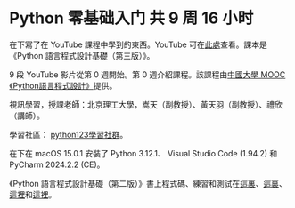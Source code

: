 # Python 零基础入门 共 9 周 16 小时

在下寫了在 YouTube 課程中學到的東西。YouTube 可在[此處](https://www.youtube.com/watch?v=344U7yUmg-g&list=PLSjGo7VFRWbukIX3KRBgXB99NVz-IbWuJ&index=10)查看。課本是 《Python 語言程式設計基礎（第三版）》。

9 段 YouTube 影片從第 0 週開始。第 0 週介紹課程。該課程由[中國大學 MOOC《Python語言程式設計》](https://www.icourse163.org/course/BIT-268001)提供。

視訊學習，授課老師：北京理工大學，嵩天（副教授）、黃天羽（副教授）、禮欣（講師）。

學習社區： [python123學習社群](https://python123.io/)。

在下在 macOS 15.0.1 安裝了 Python 3.12.1、 Visual Studio Code (1.94.2) 和 PyCharm 2024.2.2 (CE)。

《Python 語言程式設計基礎（第二版）》書上程式碼、練習和測試在[這裏](https://github.com/asd1054/python-Language-design-basics)、[這裏](https://python123.io/python/songtian/5ed87df0041c333ebc8566e1)、[這裡](https://github.com/china-university-mooc/Python-Basics/tree/master)和[這裡](https://github.com/yfyeti/python2nd/tree/master)。